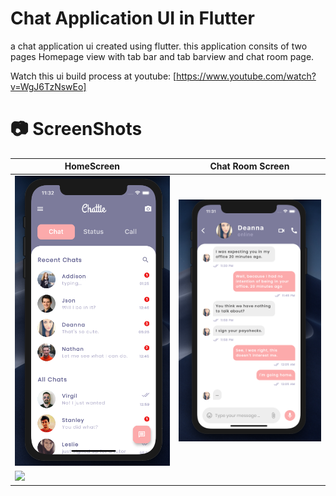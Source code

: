# Chat Application UI in Flutter
a chat application ui created using flutter. this application consits of two pages Homepage view with tab bar and tab barview and chat room page.

Watch this ui build process at youtube: [https://www.youtube.com/watch?v=WgJ6TzNswEo]

# 📷 ScreenShots
| HomeScreen                      | Chat Room Screen
--------------------------------- | ---------------------------------
<img src="screenshot/app-screen-1.png" width="400"> | <img src="screenshot/app-screen-2.png" width="400">
<img src="screenshot/video.gif"> |

